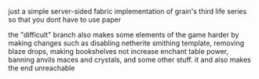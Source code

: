 just a simple server-sided fabric implementation of grain's third life series so that you dont have to use paper

the "difficult" branch also makes some elements of the game harder by making changes such as disabling netherite smithing template, removing blaze drops, making bookshelves not increase enchant table power, banning anvils maces and crystals, and some other stuff. it and also makes the end unreachable

